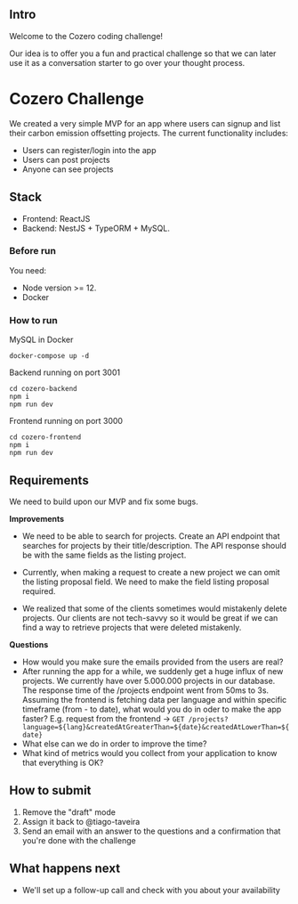 ## Intro

Welcome to the Cozero coding challenge!

Our idea is to offer you a fun and practical challenge so that we can later use it as a conversation starter to go over your thought process.

# Cozero Challenge

We created a very simple MVP for an app where users can signup and list their carbon emission
offsetting projects. The current functionality includes:

- Users can register/login into the app
- Users can post projects
- Anyone can see projects

## Stack

- Frontend: ReactJS
- Backend: NestJS + TypeORM + MySQL.

### Before run

You need:

- Node version >= 12.
- Docker


### How to run

MySQL in Docker
```
docker-compose up -d
```

Backend running on port 3001
```
cd cozero-backend
npm i
npm run dev
```

Frontend running on port 3000
```
cd cozero-frontend
npm i
npm run dev
```

## Requirements

We need to build upon our MVP and fix some bugs.

**Improvements**

- We need to be able to search for projects. Create an API endpoint that searches for projects by their title/description. The API response should be with the same fields as the listing project. 

- Currently, when making a request to create a new project we can omit the listing proposal field. We need to make the field listing proposal required.

- We realized that some of the clients sometimes would mistakenly delete projects.
Our clients are not tech-savvy so it would be great if we can find a way to retrieve
projects that were deleted mistakenly.

**Questions**

- How would you make sure the emails provided from the users are real?
- After running the app for a while, we suddenly get a huge influx of new projects. We currently have over 5.000.000 projects in our database. The response time of the /projects endpoint went from 50ms to 3s. Assuming the frontend is fetching data per language and within specific timeframe (from - to date), what would you do in oder to make the app faster? E.g. request from the frontend -> `GET /projects?language=${lang}&createdAtGreaterThan=${date}&createdAtLowerThan=${date}`
- What else can we do in order to improve the time?
- What kind of metrics would you collect from your application to know that everything is OK?

## How to submit

1. Remove the "draft" mode
2. Assign it back to @tiago-taveira 
3. Send an email with an answer to the questions and a confirmation that you're done with the challenge

## What happens next
- We'll set up a follow-up call and check with you about your availability


